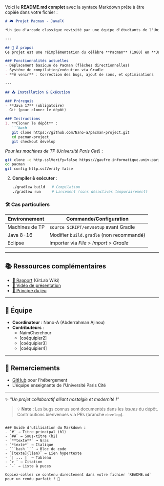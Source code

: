 Voici le **README.md complet** avec la syntaxe Markdown prête à être copiée dans votre fichier :

```markdown
# 🎮 Projet Pacman - JavaFX  

*Un jeu d'arcade classique revisité par une équipe d'étudiants de l'Université Paris Cité*  

---

## 🌟 À propos  
Ce projet est une réimplémentation du célèbre **Pacman** (1980) en **Java 17 avec JavaFX**, configuré via **Gradle**. Développé dans le cadre d'un cours universitaire, il s'agit d'une version améliorée du dépôt original de [NaimCherchour](https://github.com/Nano-a/pacman-project).  

### Fonctionnalités actuelles  
- Déplacement basique de Pacman (flèches directionnelles)  
- Système de compilation/exécution via Gradle  
- **À venir** : Correction des bugs, ajout de sons, et optimisations  

---

## 📥 Installation & Exécution  

### Prérequis  
- **Java 17** (obligatoire)  
- Git (pour cloner le dépôt)  

### Instructions  
1. **Cloner le dépôt** :  
   ```bash
   git clone https://github.com/Nano-a/pacman-project.git
   cd pacman-project
   git checkout develop
   ```  
   *Pour les machines de TP (Université Paris Cité)* :  
   ```bash
   git clone -c http.sslVerify=false https://gaufre.informatique.univ-paris-diderot.fr/myteam/pacman
   cd pacman
   git config http.sslVerify false
   ```  

2. **Compiler & exécuter** :  
   ```bash
   ./gradlew build   # Compilation
   ./gradlew run     # Lancement (sons désactivés temporairement)
   ```  

### 🛠 Cas particuliers  
| Environnement | Commande/Configuration |  
|---------------|------------------------|  
| Machines de TP | `source SCRIPT/envsetup` avant Gradle |  
| Java 8-16 | Modifier `build.gradle` (non recommandé) |  
| Eclipse | Importer via *File > Import > Gradle* |  

---

## 📚 Ressources complémentaires  
- [📝 Rapport](https://gitlab.com/...) (GitLab Wiki)  
- [🎥 Vidéo de présentation](https://youtu.be/0knIP1q6Q6w)  
- [📖 Principe du jeu](https://fr.wikipedia.org/wiki/Pac-Man)  

---

## 👥 Équipe  
- **Coordinateur** : Nano-A (Abderrahman Ajinou)  
- **Contributeurs** :  
  - NaimCherchour  
  - [coéquipier2]  
  - [coéquipier3]  
  - [coéquipier4]  

---

## 🙏 Remerciements  
- [GitHub](https://github.com) pour l'hébergement  
- L'équipe enseignante de l'Université Paris Cité  

---

✨ *"Un projet collaboratif alliant nostalgie et modernité !"*  

> 💡 **Note** : Les bugs connus sont documentés dans les *issues* du dépôt. Contributions bienvenues via PRs (branche `develop`).
```

### Guide d'utilisation du Markdown :
- `#` → Titre principal (h1)
- `##` → Sous-titre (h2)
- `**texte**` → Gras
- `*texte*` → Italique
- ```bash ``` → Bloc de code
- `[texte](lien)` → Lien hypertexte
- `| ... |` → Tableau
- `> ` → Citation
- `-` → Liste à puces

Copiez-collez ce contenu directement dans votre fichier `README.md` pour un rendu parfait ! 🚀